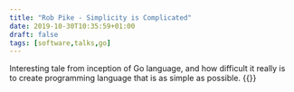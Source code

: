 ```yaml
---
title: "Rob Pike - Simplicity is Complicated"
date: 2019-10-30T10:35:59+01:00
draft: false
tags: [software,talks,go]
---
```

Interesting tale from inception of Go language, and how difficult it really is to
create programming language that is as simple as possible.
{{<youtube rFejpH_tAHM>}}